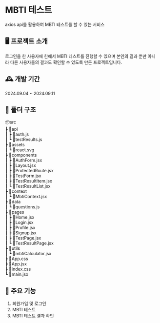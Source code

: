 # MBTI 테스트

axios api를 활용하여 MBTI 테스트를 할 수 있는 서비스

## 🖥️ 프로젝트 소개

로그인을 한 사용자에 한해서 MBTI 테스트를 진행할 수 있으며 본인의 결과 뿐만 아니라 다른 사용자들의 결과도 확인할 수 있도록 만든 프로젝트입니다.

## 🕰️ 개발 기간

2024.09.04 ~ 2024.09.11

## 📂 폴더 구조

📦src  
 ┣ 📂api  
 ┃ ┣ 📜auth.js  
 ┃ ┗ 📜testResults.js  
 ┣ 📂assets  
 ┃ ┗ 📜react.svg  
 ┣ 📂components  
 ┃ ┣ 📜AuthForm.jsx  
 ┃ ┣ 📜Layout.jsx  
 ┃ ┣ 📜ProtectedRoute.jsx  
 ┃ ┣ 📜TestForm.jsx  
 ┃ ┣ 📜TestResultItem.jsx  
 ┃ ┗ 📜TestResultList.jsx  
 ┣ 📂context  
 ┃ ┗ 📜MbtiContext.jsx  
 ┣ 📂data  
 ┃ ┗ 📜questions.js  
 ┣ 📂pages  
 ┃ ┣ 📜Home.jsx  
 ┃ ┣ 📜Login.jsx  
 ┃ ┣ 📜Profile.jsx  
 ┃ ┣ 📜Signup.jsx  
 ┃ ┣ 📜TestPage.jsx  
 ┃ ┗ 📜TestResultPage.jsx  
 ┣ 📂utils  
 ┃ ┗ 📜mbtiCalculator.jsx  
 ┣ 📜App.css  
 ┣ 📜App.jsx  
 ┣ 📜index.css  
 ┗ 📜main.jsx

## 🧩 주요 기능

1. 회원가입 및 로그인
2. MBTI 테스트
3. MBTI 테스트 결과 확인
